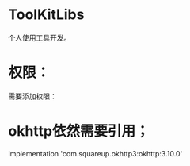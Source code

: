 # ToolKitLibs
个人使用工具开发。
# 权限：
需要添加权限：
<uses-permission android:name="android.permission.INTERNET"/>
# okhttp依然需要引用；
implementation 'com.squareup.okhttp3:okhttp:3.10.0'
